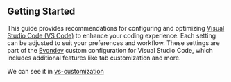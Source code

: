 ## Getting Started

This guide provides recommendations for configuring and optimizing [Visual Studio Code (VS Code)](https://code.visualstudio.com/) to enhance your coding experience. Each setting can be adjusted to suit your preferences and workflow.
These settings are part of the [Evondev](https://github.com/evondev/vscode-custom) custom configuration for Visual Studio Code, which includes additional features like tab customization and more.

We can see it in [vs-customization](/vscode-customization/)
